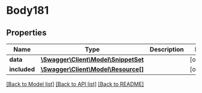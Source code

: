 # Body181

## Properties
Name | Type | Description | Notes
------------ | ------------- | ------------- | -------------
**data** | [**\Swagger\Client\Model\SnippetSet**](SnippetSet.md) |  | [optional] 
**included** | [**\Swagger\Client\Model\Resource[]**](Resource.md) |  | [optional] 

[[Back to Model list]](../../README.md#documentation-for-models) [[Back to API list]](../../README.md#documentation-for-api-endpoints) [[Back to README]](../../README.md)

